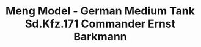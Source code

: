 ---
layout: product
title: "Meng Model - German Medium Tank Sd.Kfz.171 Commander Ernst Barkmann"
price: "9000" 
desc: "N/A"
img_path: "/assets/img/MM-ES-003.jpg"
brand: "N/A"
available: false
special_offer: false
new: false
soon: false
cat: "010000"
subcat: "011000"
subsubcat: "0N/A"
sifra: "MM-ES-003"
popular: false
---